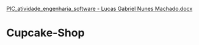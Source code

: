 [PIC_atividade_engenharia_software - Lucas Gabriel Nunes Machado.docx](https://github.com/LucasGNMachado/Cupcake-Shop/files/13538895/PIC_atividade_engenharia_software.-.Lucas.Gabriel.Nunes.Machado.docx)
# Cupcake-Shop
